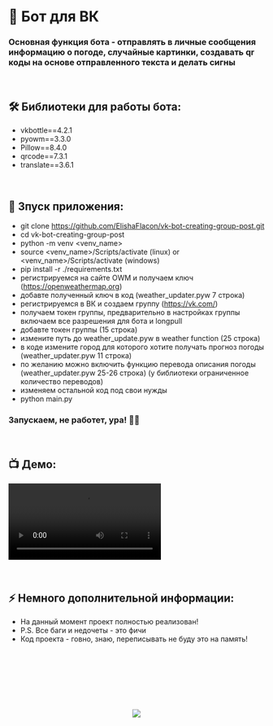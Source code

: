 <h1> 
     👾 Бот для ВК
</h1>

<h3>
Основная функция бота -  отправлять в личные сообщения информацию о погоде, случайные картинки, создавать qr коды на основе отправленного текста и делать сигны
</h3>



</br>



<h2>
  🛠️ Библиотеки для работы бота:
</h2>

- vkbottle==4.2.1
- pyowm==3.3.0
- Pillow==8.4.0
- qrcode==7.3.1
- translate==3.6.1



</br>



<h2>
  🚀 Зпуск приложения:
</h2>

- git clone https://github.com/ElishaFlacon/vk-bot-creating-group-post.git
- cd vk-bot-creating-group-post
- python -m venv <venv_name>
- source <venv_name>/Scripts/activate (linux) or <venv_name>/Scripts/activate (windows)
- pip install -r ./requirements.txt
- регистрируемся на сайте OWM и получаем ключ (https://openweathermap.org)
- добавте полученный ключ в код (weather_updater.pyw 7 строка)
- регистрируемся в ВК и создаем группу (https://vk.com/)
- получаем токен группы, предварительно в настройках группы включаем все разрешения для бота и longpull
- добавте токен группы (15 строка)
- измените путь до weather_update.pyw в weather function (25 строка)
- в коде измените город для которого хотите получать прогноз погоды (weather_updater.pyw 11 строка)
- по желанию можно включить функцию перевода описания погоды (weather_updater.pyw 25-26 строка) (у библиотеки ограниченное количество переводов)
- изменяем остальной код под свои нужды
- python main.py
<h3>
    Запускаем, не работет, ура! 🗿🚬
</h3>


</br>



<h2>
 📺 Демо:
</h2>
<p aligh="center">
<video src="https://user-images.githubusercontent.com/83610362/233343029-6000ecc6-cf45-464f-b813-b5fc264ab1a6.mp4" />
</p>



</br>



<h2>
⚡ Немного дополнительной информации:
</h2>

- На данный момент проект полностью реализован!
- P.S. Все баги и недочеты - это фичи
- Код проекта - говно, знаю, переписывать не буду это на память!




<br/>
<br/>
<br/>
<br/>
<br/>
<br/>



<p align="center">
  <img src="https://capsule-render.vercel.app/api?type=waving&color=d179b8&height=64&section=footer"/>
</p>

